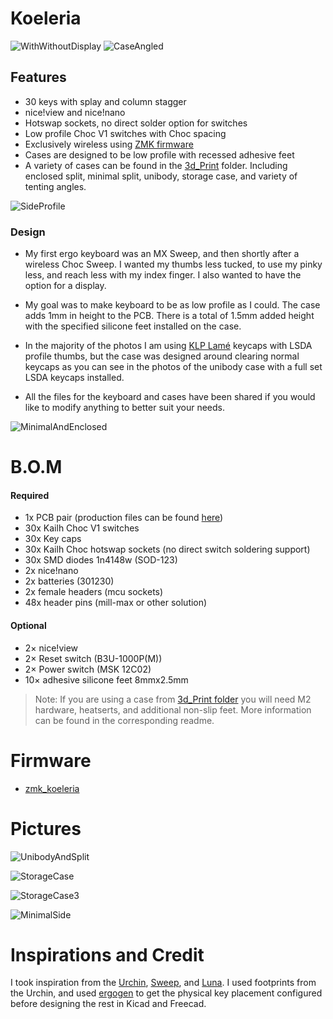 # Koeleria
![WithWithoutDisplay](https://github.com/user-attachments/assets/5347cd2f-4a27-462e-baf8-eca12eb88b1e)
![CaseAngled](https://github.com/user-attachments/assets/0bfdc4cd-698e-405d-8b22-49ff9c37bad5)

## Features
- 30 keys with splay and column stagger
- nice!view and nice!nano
- Hotswap sockets, no direct solder option for switches
- Low profile Choc V1 switches with Choc spacing
- Exclusively wireless using [ZMK firmware](https://zmk.dev/)
- Cases are designed to be low profile with recessed adhesive feet
- A variety of cases can be found in the [3d_Print](https://github.com/dibaltic/koeleria/tree/main/3d_Print) folder. Including enclosed split, minimal split, unibody, storage case, and variety of tenting angles.

![SideProfile](https://github.com/user-attachments/assets/614cac45-85cc-46bd-b43b-31ca0139accf)

### Design

- My first ergo keyboard was an MX Sweep, and then shortly after a wireless Choc Sweep. I wanted my thumbs less tucked, to use my pinky less, and reach less with my index finger. I also wanted to have the option for a display. 

- My goal was to make keyboard to be as low profile as I could. The case adds 1mm in height to the PCB. There is a total of 1.5mm added height with the specified silicone feet installed on the case.

- In the majority of the photos I am using [KLP Lamé](https://github.com/braindefender/KLP-Lame-Keycaps) keycaps with LSDA profile thumbs, but the case was designed around clearing normal keycaps as you can see in the photos of the unibody case with a full set LSDA keycaps installed.

- All the files for the keyboard and cases have been shared if you would like to modify anything to better suit your needs.

![MinimalAndEnclosed](https://github.com/user-attachments/assets/760fe2ae-94a4-4ea8-9469-4ce1ab3aa450)

# B.O.M 

#### Required

- 1x PCB pair (production files can be found [here](https://github.com/dibaltic/koeleria/tree/main/PCB/Gerbers))
- 30x Kailh Choc V1 switches
- 30x Key caps
- 30x Kailh Choc hotswap sockets (no direct switch soldering support)
- 30x SMD diodes 1n4148w (SOD-123)
- 2x nice!nano
- 2x batteries (301230)
- 2x female headers (mcu sockets)
- 48x header pins (mill-max or other solution)

#### Optional

- 2× nice!view
- 2× Reset switch (B3U-1000P(M))
- 2× Power switch (MSK 12C02)
- 10× adhesive silicone feet 8mmx2.5mm
> Note: If you are using a case from [3d_Print folder](https://github.com/dibaltic/koeleria/tree/main/3d_Print) you will need M2 hardware, heatserts, and additional non-slip feet. More information can be found in the corresponding readme.

# Firmware

- [zmk_koeleria](https://github.com/dibaltic/zmk_koeleria)

# Pictures
  
![UnibodyAndSplit](https://github.com/user-attachments/assets/e3c732be-fe4b-47aa-b1e0-4b68c8897239)

![StorageCase](https://github.com/user-attachments/assets/79d888dd-06cd-4064-9e58-624c3f688894)

![StorageCase3](https://github.com/user-attachments/assets/59144883-f654-477b-be90-566f0af0812a)

![MinimalSide](https://github.com/user-attachments/assets/b97098fb-1001-44b1-a889-45fa9a3ba729)

# Inspirations and Credit
I took inspiration from the [Urchin](https://github.com/duckyb/urchin), [Sweep](https://github.com/davidphilipbarr/Sweep), and [Luna](https://github.com/mindhatch/keyboards). I used footprints from the Urchin, and used [ergogen](https://ergogen.ceoloide.com/) to get the physical key placement configured before designing the rest in Kicad and Freecad.
